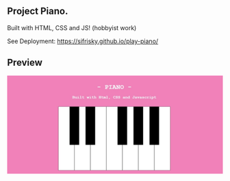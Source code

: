## Project Piano. 

Built with HTML, CSS and JS!
(hobbyist work)

See Deployment: https://sifrisky.github.io/play-piano/


## Preview

![](docs/piano.jpeg)


